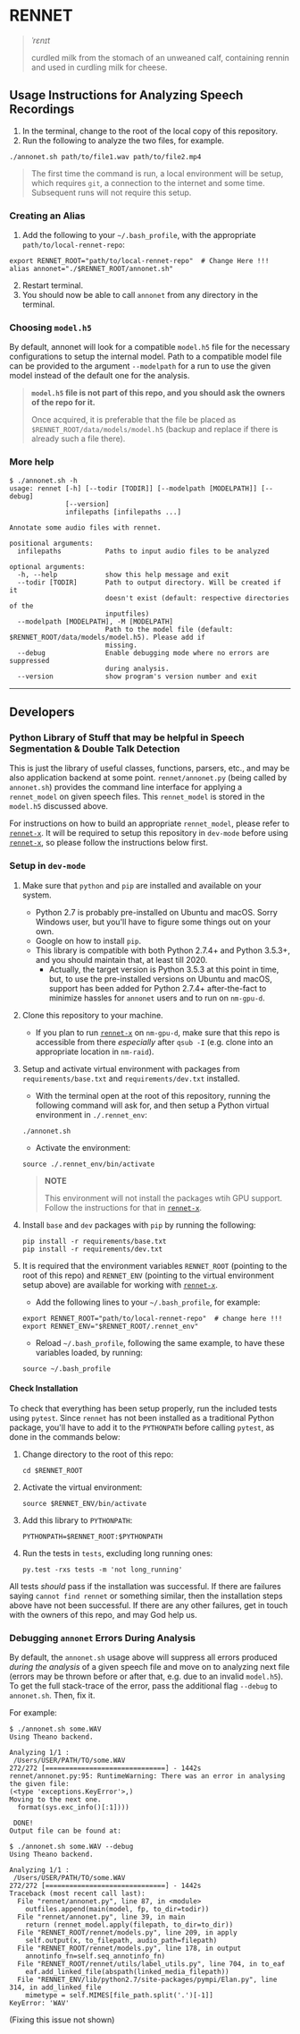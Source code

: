 # RENNET

> *ˈrɛnɪt*
>
> curdled milk from the stomach of an unweaned calf, containing rennin and used in curdling milk for cheese.

## Usage Instructions for Analyzing Speech Recordings

1. In the terminal, change to the root of the local copy of this repository.
2. Run the following to analyze the two files, for example.
```
./annonet.sh path/to/file1.wav path/to/file2.mp4
```

> The first time the command is run, a local environment will be setup, which requires `git`, a connection to the internet and some time. Subsequent runs will not require this setup.

### Creating an Alias
1. Add the following to your `~/.bash_profile`, with the appropriate `path/to/local-rennet-repo`:
```
export RENNET_ROOT="path/to/local-rennet-repo"  # Change Here !!!
alias annonet="./$RENNET_ROOT/annonet.sh"
```
2. Restart terminal.
3. You should now be able to call `annonet` from any directory in the terminal.

### Choosing `model.h5`
By default, annonet will look for a compatible `model.h5` file for the necessary configurations to setup the internal model.
Path to a compatible model file can be provided to the argument `--modelpath` for a run to use the given model instead of the default one for the analysis.

> **`model.h5` file is not part of this repo, and you should ask the owners of the repo for it.**
>
> Once acquired, it is preferable that the file be placed as `$RENNET_ROOT/data/models/model.h5` (backup and replace if there is already such a file there).

### More help
```
$ ./annonet.sh -h
usage: rennet [-h] [--todir [TODIR]] [--modelpath [MODELPATH]] [--debug]
              [--version]
              infilepaths [infilepaths ...]

Annotate some audio files with rennet.

positional arguments:
  infilepaths           Paths to input audio files to be analyzed

optional arguments:
  -h, --help            show this help message and exit
  --todir [TODIR]       Path to output directory. Will be created if it
                        doesn't exist (default: respective directories of the
                        inputfiles)
  --modelpath [MODELPATH], -M [MODELPATH]
                        Path to the model file (default: $RENNET_ROOT/data/models/model.h5). Please add if
                        missing.
  --debug               Enable debugging mode where no errors are suppressed
                        during analysis.
  --version             show program's version number and exit
```

***

## Developers

### Python Library of Stuff that may be helpful in Speech Segmentation & Double Talk Detection

This is just the library of useful classes, functions, parsers, etc., and may be also application backend at some point.
`rennet/annonet.py` (being called by `annonet.sh`) provides the command line interface for applying a `rennet_model` on given speech files.
This `rennet_model` is stored in the `model.h5` discussed above.

For instructions on how to build an appropriate `rennet_model`, please refer to [`rennet-x`](https://bitbucket.org/nm-rennet/rennet-x).
It will be required to setup this repository in `dev-mode` before using [`rennet-x`](https://bitbucket.org/nm-rennet/rennet-x), so please follow the instructions below first.

### Setup in `dev-mode`

1. Make sure that `python` and `pip` are installed and available on your system.
    - Python 2.7 is probably pre-installed on Ubuntu and macOS. Sorry Windows user, but you'll have to figure some things out on your own.
    - Google on how to install `pip`.
    - This library is compatible with both Python 2.7.4+ and Python 3.5.3+, and you should maintain that, at least till 2020.
        + Actually, the target version is Python 3.5.3 at this point in time, but, to use the pre-installed versions on Ubuntu and macOS, support has been added for Python 2.7.4+ after-the-fact to minimize hassles for `annonet` users and to run on `nm-gpu-d`.

2. Clone this repository to your machine.
    - If you plan to run [`rennet-x`](https://bitbucket.org/nm-rennet/rennet-x) on `nm-gpu-d`, make sure that this repo is accessible from there _especially_ after `qsub -I` (e.g. clone into an appropriate location in `nm-raid`).

3. Setup and activate virtual environment with packages from `requirements/base.txt` and `requirements/dev.txt` installed.
    - With the terminal open at the root of this repository, running the following command will ask for, and then setup a Python virtual environment in `./.rennet_env`:
    ```
    ./annonet.sh
    ```
    - Activate the environment:
    ```
    source ./.rennet_env/bin/activate
    ```
    > **NOTE**
    >
    > This environment will not install the packages wtih GPU support.
    > Follow the instructions for that in [`rennet-x`](https://bitbucket.org/nm-rennet/rennet-x).

4. Install `base` and `dev` packages with `pip` by running the following:
    ```
    pip install -r requirements/base.txt
    pip install -r requirements/dev.txt
    ```

5. It is required that the environment variables `RENNET_ROOT` (pointing to the root of this repo) and `RENNET_ENV` (pointing to the virtual environment setup above) are available for working with [`rennet-x`](https://bitbucket.org/nm-rennet/rennet-x).
    - Add the following lines to your `~/.bash_profile`, for example:
    ```
    export RENNET_ROOT="path/to/local-rennet-repo"  # change here !!!
    export RENNET_ENV="$RENNET_ROOT/.rennet_env"
    ```
    - Reload `~/.bash_profile`, following the same example, to have these variables loaded, by running:
    ```
    source ~/.bash_profile
    ```

#### Check Installation

To check that everything has been setup properly, run the included tests using `pytest`. Since `rennet` has not been installed as a traditional Python package, you'll have to add it to the `PYTHONPATH` before calling `pytest`, as done in the commands below:

1. Change directory to the root of this repo:
    ```
    cd $RENNET_ROOT
    ```
2. Activate the virtual environment:
    ```
    source $RENNET_ENV/bin/activate
    ```
3. Add this library to `PYTHONPATH`:
    ```
    PYTHONPATH=$RENNET_ROOT:$PYTHONPATH
    ```
4. Run the tests in `tests`, excluding long running ones:
    ```
    py.test -rxs tests -m 'not long_running'
    ```

All tests _should_ pass if the installation was successful. If there are failures saying `cannot find rennet` or something similar, then the installation steps above have not been successful. If there are any other failures, get in touch with the owners of this repo, and may God help us.

### Debugging `annonet` Errors During Analysis

By default, the `annonet.sh` usage above will suppress all errors produced _during the analysis_ of a given speech file and move on to analyzing next file (errors may be thrown before or after that, e.g. due to an invalid `model.h5`).
To get the full stack-trace of the error, pass the additional flag `--debug` to `annonet.sh`.
Then, fix it.

For example:
```
$ ./annonet.sh some.WAV
Using Theano backend.

Analyzing 1/1 :
 /Users/USER/PATH/TO/some.WAV
272/272 [==============================] - 1442s     
rennet/annonet.py:95: RuntimeWarning: There was an error in analysing the given file:
(<type 'exceptions.KeyError'>,)
Moving to the next one.
  format(sys.exc_info()[:1])))

 DONE!
Output file can be found at:
```

```
$ ./annonet.sh some.WAV --debug
Using Theano backend.

Analyzing 1/1 :
 /Users/USER/PATH/TO/some.WAV
272/272 [==============================] - 1442s     
Traceback (most recent call last):
  File "rennet/annonet.py", line 87, in <module>
    outfiles.append(main(model, fp, to_dir=todir))
  File "rennet/annonet.py", line 39, in main
    return (rennet_model.apply(filepath, to_dir=to_dir))
  File "RENNET_ROOT/rennet/models.py", line 209, in apply
    self.output(x, to_filepath, audio_path=filepath)
  File "RENNET_ROOT/rennet/models.py", line 178, in output
    annotinfo_fn=self.seq_annotinfo_fn)
  File "RENNET_ROOT/rennet/utils/label_utils.py", line 704, in to_eaf
    eaf.add_linked_file(abspath(linked_media_filepath))
  File "RENNET_ENV/lib/python2.7/site-packages/pympi/Elan.py", line 314, in add_linked_file
    mimetype = self.MIMES[file_path.split('.')[-1]]
KeyError: 'WAV'
```

(Fixing this issue not shown)
